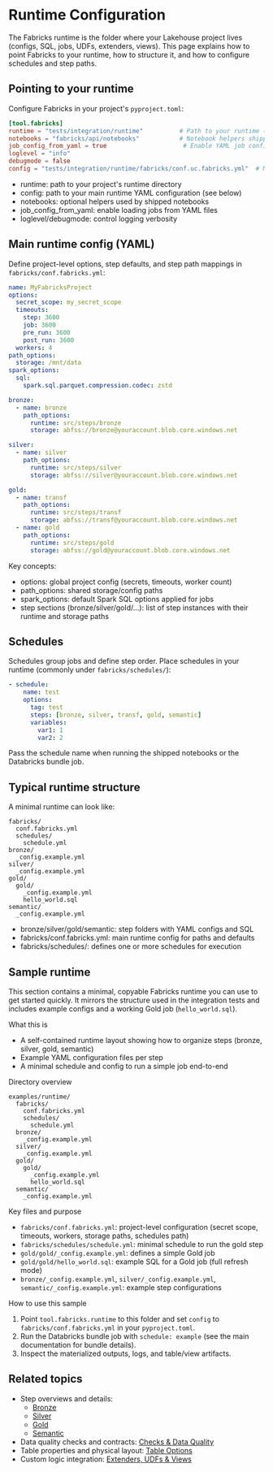 # Runtime Configuration

The Fabricks runtime is the folder where your Lakehouse project lives (configs, SQL, jobs, UDFs, extenders, views). This page explains how to point Fabricks to your runtime, how to structure it, and how to configure schedules and step paths.

## Pointing to your runtime

Configure Fabricks in your project&#39;s `pyproject.toml`:

```toml
[tool.fabricks]
runtime = "tests/integration/runtime"          # Path to your runtime (jobs, SQL, configs)
notebooks = "fabricks/api/notebooks"           # Notebook helpers shipped with Fabricks
job_config_from_yaml = true                     # Enable YAML job config
loglevel = "info"
debugmode = false
config = "tests/integration/runtime/fabricks/conf.uc.fabricks.yml"  # Main runtime config
```

- runtime: path to your project&#39;s runtime directory
- config: path to your main runtime YAML configuration (see below)
- notebooks: optional helpers used by shipped notebooks
- job_config_from_yaml: enable loading jobs from YAML files
- loglevel/debugmode: control logging verbosity

## Main runtime config (YAML)

Define project-level options, step defaults, and step path mappings in `fabricks/conf.fabricks.yml`:

```yaml
name: MyFabricksProject
options:
  secret_scope: my_secret_scope
  timeouts:
    step: 3600
    job: 3600
    pre_run: 3600
    post_run: 3600
  workers: 4
path_options:
  storage: /mnt/data
spark_options:
  sql:
    spark.sql.parquet.compression.codec: zstd

bronze:
  - name: bronze
    path_options:
      runtime: src/steps/bronze
      storage: abfss://bronze@youraccount.blob.core.windows.net

silver:
  - name: silver
    path_options:
      runtime: src/steps/silver
      storage: abfss://silver@youraccount.blob.core.windows.net

gold:
  - name: transf
    path_options:
      runtime: src/steps/transf
      storage: abfss://transf@youraccount.blob.core.windows.net
  - name: gold
    path_options:
      runtime: src/steps/gold
      storage: abfss://gold@youraccount.blob.core.windows.net
```

Key concepts:
- options: global project config (secrets, timeouts, worker count)
- path_options: shared storage/config paths
- spark_options: default Spark SQL options applied for jobs
- step sections (bronze/silver/gold/...): list of step instances with their runtime and storage paths

## Schedules

Schedules group jobs and define step order. Place schedules in your runtime (commonly under `fabricks/schedules/`):

```yaml
- schedule:
    name: test
    options:
      tag: test
      steps: [bronze, silver, transf, gold, semantic]
      variables:
        var1: 1
        var2: 2
```

Pass the schedule name when running the shipped notebooks or the Databricks bundle job.

## Typical runtime structure

A minimal runtime can look like:

```
fabricks/
  conf.fabricks.yml
  schedules/
    schedule.yml
bronze/
  _config.example.yml
silver/
  _config.example.yml
gold/
  gold/
    _config.example.yml
    hello_world.sql
semantic/
  _config.example.yml
```

- bronze/silver/gold/semantic: step folders with YAML configs and SQL
- fabricks/conf.fabricks.yml: main runtime config for paths and defaults
- fabricks/schedules/: defines one or more schedules for execution

## Sample runtime

This section contains a minimal, copyable Fabricks runtime you can use to get started quickly. It mirrors the structure used in the integration tests and includes example configs and a working Gold job (`hello_world.sql`).

What this is
- A self-contained runtime layout showing how to organize steps (bronze, silver, gold, semantic)
- Example YAML configuration files per step
- A minimal schedule and config to run a simple job end-to-end

Directory overview
```
examples/runtime/
  fabricks/
    conf.fabricks.yml
    schedules/
      schedule.yml
  bronze/
    _config.example.yml
  silver/
    _config.example.yml
  gold/
    gold/
      _config.example.yml
      hello_world.sql
  semantic/
    _config.example.yml
```

Key files and purpose
- `fabricks/conf.fabricks.yml`: project-level configuration (secret scope, timeouts, workers, storage paths, schedules path)
- `fabricks/schedules/schedule.yml`: minimal schedule to run the gold step
- `gold/gold/_config.example.yml`: defines a simple Gold job
- `gold/gold/hello_world.sql`: example SQL for a Gold job (full refresh mode)
- `bronze/_config.example.yml`, `silver/_config.example.yml`, `semantic/_config.example.yml`: example step configurations

How to use this sample
1) Point `tool.fabricks.runtime` to this folder and set `config` to `fabricks/conf.fabricks.yml` in your `pyproject.toml`.
2) Run the Databricks bundle job with `schedule: example` (see the main documentation for bundle details).
3) Inspect the materialized outputs, logs, and table/view artifacts.

## Related topics

- Step overviews and details:
  - [Bronze](./steps/bronze.md)
  - [Silver](./steps/silver.md)
  - [Gold](./steps/gold.md)
  - [Semantic](./steps/semantic.md)
- Data quality checks and contracts: [Checks & Data Quality](./reference/checks-data-quality.md)
- Table properties and physical layout: [Table Options](./reference/table-options.md)
- Custom logic integration: [Extenders, UDFs & Views](./reference/extenders-udfs-views.md)
